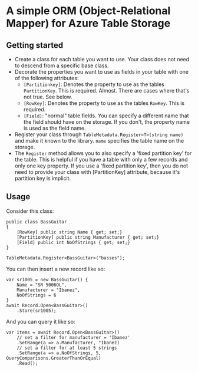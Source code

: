 # A simple ORM (Object-Relational Mapper) for Azure Table Storage

## Getting started

- Create a class for each table you want to use. Your class does not need to descend from a specific base class.
- Decorate the properties you want to use as fields in your table with one of the following attributes:
    - `[Partitionkey]`: Denotes the property to use as the tables `PartitionKey`. This is required. Almost. There are cases where that's not true. See below.
    - `[RowKey]`: Denotes the property to use as the tables `RowKey`. This is required.
    - `[Field]`: "normal" table fields. You can specify a different name that the field should have on the storage. If you don't, the property name is used as the field name.
- Register your class through `TableMetadata.Register<T>(string name)` and make it known to the library. `name` specifies the table name on the storage.
- The `Register` method allows you to also specify a 'fixed partition key' for the table. This is helpful if you have a table with only a few records and only one key property. If you use a 'fixed partition key', then you do not need to provide your class with [PartitionKey] attribute, because it's partition key is implicit.

## Usage

Consider this class:

````
public class BassGuitar
{
    [RowKey] public string Name { get; set;}
    [PartitionKey] public string Manufacturer { get; set;}
    [Field] public int NoOfStrings { get; set;}
}

TableMetadata.Register<BassGuitar>("basses");
````

You can then insert a new record like so:

````
var sr1005 = new BassGuitar() {
    Name = "SR 5006OL",
    Manufacturer = "Ibanez",
    NoOfStrings = 6
}
await Record.Open<BassGuitar>()
    .Store(sr1005);
````

And you can query it like so:

````
var items = await Record.Open<BassGuitar>()
    // set a filter for manufacturer = 'Ibanez'
    .SetRange(a => a.Manufacturer, "Ibanez) 
    // set a filter for at least 5 strings
    .SetRange(a => a.NoOfStrings, 5, QueryComparisons.GreaterThanOrEqual)
    .Read();
````